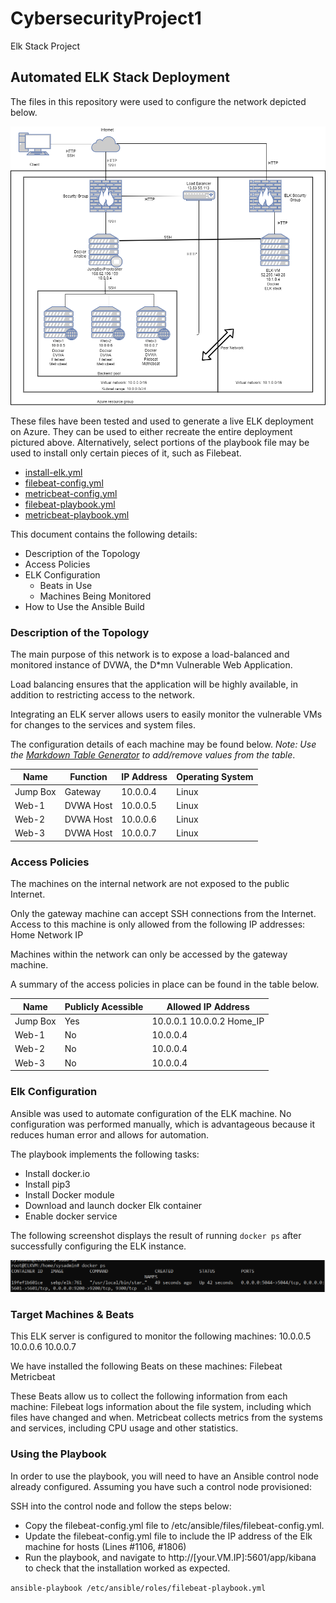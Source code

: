 # CybersecurityProject1
Elk Stack Project
## Automated ELK Stack Deployment

The files in this repository were used to configure the network depicted below.

![cloud diagram image](Diagrams/RedTeamCloud.png)

These files have been tested and used to generate a live ELK deployment on Azure. They can be used to either recreate the entire deployment pictured above. Alternatively, select portions of the playbook file may be used to install only certain pieces of it, such as Filebeat.

  - [install-elk.yml](Ansible/install-elk.yml)
  - [filebeat-config.yml](Ansible/filebeat-config.yml)
  - [metricbeat-config.yml](Ansible/metricbeat-config.yml)
  - [filebeat-playbook.yml](Ansible/filebeat-playbook.yml)
  - [metricbeat-playbook.yml](Ansible/metricbeat-playbook.yml)

This document contains the following details:
- Description of the Topology
- Access Policies
- ELK Configuration
  - Beats in Use
  - Machines Being Monitored
- How to Use the Ansible Build


### Description of the Topology

The main purpose of this network is to expose a load-balanced and monitored instance of DVWA, the D*mn Vulnerable Web Application.

Load balancing ensures that the application will be highly available, in addition to restricting access to the network.

Integrating an ELK server allows users to easily monitor the vulnerable VMs for changes to the services and system files.

The configuration details of each machine may be found below.
_Note: Use the [Markdown Table Generator](http://www.tablesgenerator.com/markdown_tables) to add/remove values from the table_.

| Name     | Function | IP Address | Operating System |
|----------|----------|------------|------------------|
| Jump Box | Gateway  | 10.0.0.4   | Linux            |
| Web-1    | DVWA Host| 10.0.0.5   | Linux            |
| Web-2    | DVWA Host| 10.0.0.6   | Linux            |
| Web-3    | DVWA Host| 10.0.0.7   | Linux            |

### Access Policies

The machines on the internal network are not exposed to the public Internet. 

Only the gateway machine can accept SSH connections from the Internet. Access to this machine is only allowed from the following IP addresses:
Home Network IP

Machines within the network can only be accessed by the gateway machine.

A summary of the access policies in place can be found in the table below.

| Name     | Publicly Acessible | Allowed IP Address         |
|----------|--------------------|----------------------------|
| Jump Box | Yes                | 10.0.0.1 10.0.0.2 Home_IP  |
| Web-1    | No                 | 10.0.0.4                   |
| Web-2    | No                 | 10.0.0.4                   |
| Web-3    | No                 | 10.0.0.4                   |

### Elk Configuration

Ansible was used to automate configuration of the ELK machine. No configuration was performed manually, which is advantageous because it reduces human error and allows for automation.

The playbook implements the following tasks:
- Install docker.io
- Install pip3
- Install Docker module
- Download and launch docker Elk container
- Enable docker service

The following screenshot displays the result of running `docker ps` after successfully configuring the ELK instance.

![docker output](Images/docker_ps_output.png)

### Target Machines & Beats
This ELK server is configured to monitor the following machines:
10.0.0.5
10.0.0.6
10.0.0.7

We have installed the following Beats on these machines:
Filebeat
Metricbeat

These Beats allow us to collect the following information from each machine:
Filebeat logs information about the file system, including which files have changed and when.
Metricbeat collects metrics from the systems and services, including CPU usage and other statistics.

### Using the Playbook
In order to use the playbook, you will need to have an Ansible control node already configured. Assuming you have such a control node provisioned: 

SSH into the control node and follow the steps below:
- Copy the filebeat-config.yml file to /etc/ansible/files/filebeat-config.yml.
- Update the filebeat-config.yml file to include the IP address of the Elk machine for hosts (Lines #1106, #1806)
- Run the playbook, and navigate to http://[your.VM.IP]:5601/app/kibana to check that the installation worked as expected.

```ansible-playbook /etc/ansible/roles/filebeat-playbook.yml```

